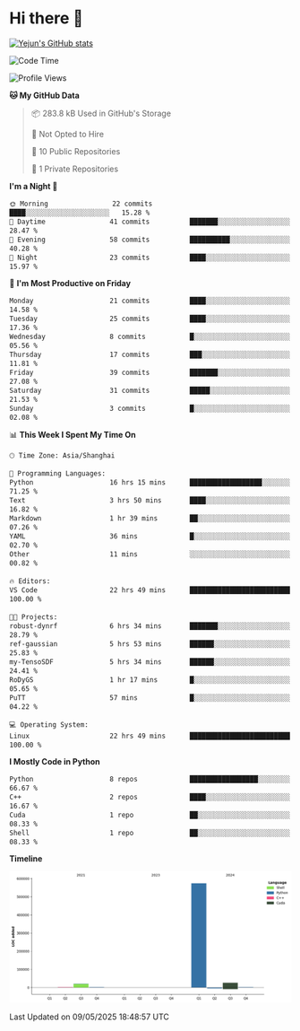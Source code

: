 # Hi there 👋


<!-- <img height="195px" src="https://github-readme-stats.vercel.app/api?username=yejun688&count_private=true&show_icons=true&hide_rank=true&title_color=0969da&bg_color=ffffff00&text_color=57606a&disable_animations=true"><img height="195px" src="https://github-readme-stats.vercel.app/api/top-langs?username=yejun688&layout=compact&title_color=0969da&bg_color=ffffff00&text_color=57606a"> -->

[![Yejun's GitHub stats](https://github-readme-stats.vercel.app/api?username=yejun688)](https://github.com/yejun688/github-readme-stats)

<!---
yejun688/yejun688 is a ✨ special ✨ repository because its `README.md` (this file) appears on your GitHub profile.
You can click the Preview link to take a look at your changes.
--->

<!--START_SECTION:waka-->
![Code Time](http://img.shields.io/badge/Code%20Time-1%2C145%20hrs%2044%20mins-blue)

![Profile Views](http://img.shields.io/badge/Profile%20Views-41-blue)

**🐱 My GitHub Data** 

> 📦 283.8 kB Used in GitHub's Storage 
 > 
> 🚫 Not Opted to Hire
 > 
> 📜 10 Public Repositories 
 > 
> 🔑 1 Private Repositories 
 > 
**I'm a Night 🦉** 

```text
🌞 Morning                22 commits          ████░░░░░░░░░░░░░░░░░░░░░   15.28 % 
🌆 Daytime                41 commits          ███████░░░░░░░░░░░░░░░░░░   28.47 % 
🌃 Evening                58 commits          ██████████░░░░░░░░░░░░░░░   40.28 % 
🌙 Night                  23 commits          ████░░░░░░░░░░░░░░░░░░░░░   15.97 % 
```
📅 **I'm Most Productive on Friday** 

```text
Monday                   21 commits          ████░░░░░░░░░░░░░░░░░░░░░   14.58 % 
Tuesday                  25 commits          ████░░░░░░░░░░░░░░░░░░░░░   17.36 % 
Wednesday                8 commits           █░░░░░░░░░░░░░░░░░░░░░░░░   05.56 % 
Thursday                 17 commits          ███░░░░░░░░░░░░░░░░░░░░░░   11.81 % 
Friday                   39 commits          ███████░░░░░░░░░░░░░░░░░░   27.08 % 
Saturday                 31 commits          █████░░░░░░░░░░░░░░░░░░░░   21.53 % 
Sunday                   3 commits           █░░░░░░░░░░░░░░░░░░░░░░░░   02.08 % 
```


📊 **This Week I Spent My Time On** 

```text
🕑︎ Time Zone: Asia/Shanghai

💬 Programming Languages: 
Python                   16 hrs 15 mins      ██████████████████░░░░░░░   71.25 % 
Text                     3 hrs 50 mins       ████░░░░░░░░░░░░░░░░░░░░░   16.82 % 
Markdown                 1 hr 39 mins        ██░░░░░░░░░░░░░░░░░░░░░░░   07.26 % 
YAML                     36 mins             █░░░░░░░░░░░░░░░░░░░░░░░░   02.70 % 
Other                    11 mins             ░░░░░░░░░░░░░░░░░░░░░░░░░   00.82 % 

🔥 Editors: 
VS Code                  22 hrs 49 mins      █████████████████████████   100.00 % 

🐱‍💻 Projects: 
robust-dynrf             6 hrs 34 mins       ███████░░░░░░░░░░░░░░░░░░   28.79 % 
ref-gaussian             5 hrs 53 mins       ██████░░░░░░░░░░░░░░░░░░░   25.83 % 
my-TensoSDF              5 hrs 34 mins       ██████░░░░░░░░░░░░░░░░░░░   24.41 % 
RoDyGS                   1 hr 17 mins        █░░░░░░░░░░░░░░░░░░░░░░░░   05.65 % 
PuTT                     57 mins             █░░░░░░░░░░░░░░░░░░░░░░░░   04.22 % 

💻 Operating System: 
Linux                    22 hrs 49 mins      █████████████████████████   100.00 % 
```

**I Mostly Code in Python** 

```text
Python                   8 repos             █████████████████░░░░░░░░   66.67 % 
C++                      2 repos             ████░░░░░░░░░░░░░░░░░░░░░   16.67 % 
Cuda                     1 repo              ██░░░░░░░░░░░░░░░░░░░░░░░   08.33 % 
Shell                    1 repo              ██░░░░░░░░░░░░░░░░░░░░░░░   08.33 % 
```



**Timeline**

![Lines of Code chart](https://raw.githubusercontent.com/yejun688/yejun688/main/assets/bar_graph.png)


 Last Updated on 09/05/2025 18:48:57 UTC
<!--END_SECTION:waka-->
